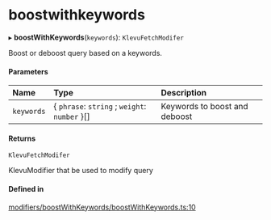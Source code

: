 # boostwithkeywords
      
▸ **boostWithKeywords**(`keywords`): `KlevuFetchModifer`

Boost or deboost query based on a keywords.

#### Parameters

| Name | Type | Description |
| :------ | :------ | :------ |
| `keywords` | { `phrase`: `string` ; `weight`: `number`  }[] | Keywords to boost and deboost |

#### Returns

`KlevuFetchModifer`

KlevuModifier that be used to modify query

#### Defined in

[modifiers/boostWithKeywords/boostWithKeywords.ts:10](https://github.com/klevultd/frontend-sdk/blob/f1babb6/packages/klevu-core/src/modifiers/boostWithKeywords/boostWithKeywords.ts#L10)

